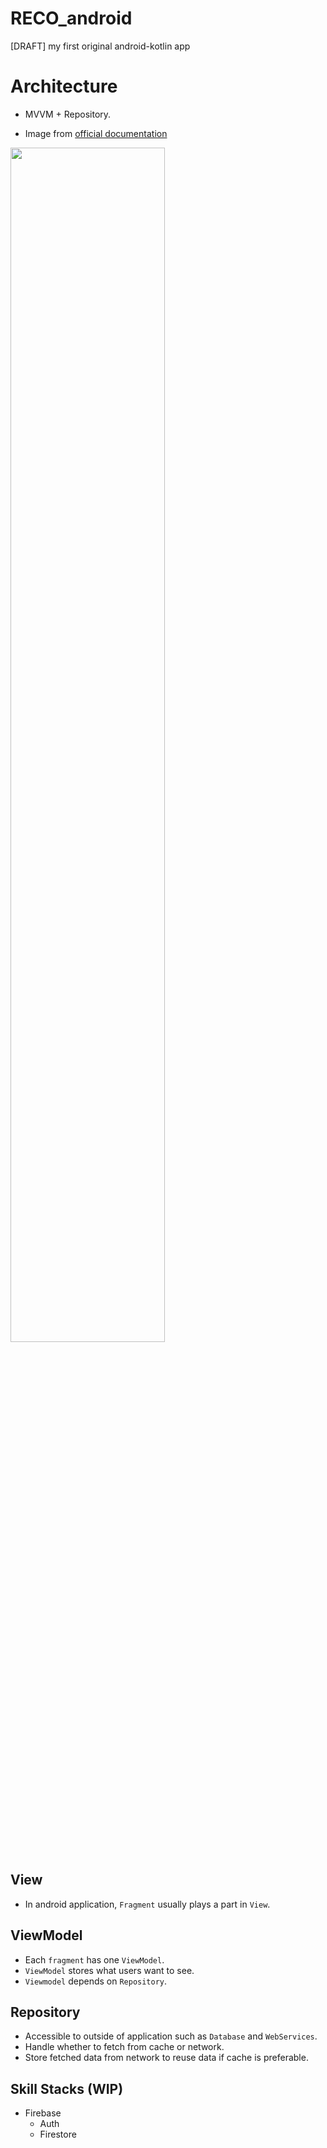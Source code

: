 # RECO_android
[DRAFT] my first original android-kotlin app

# Architecture
- MVVM + Repository.

- Image from [official documentation](https://developer.android.com/jetpack/guide?hl=ja)

<img src="https://developer.android.com/topic/libraries/architecture/images/final-architecture.png?hl=ja" width=70%>

## View
- In android application, `Fragment` usually plays a part in `View`.

## ViewModel
- Each `fragment` has one `ViewModel`.
- `ViewModel` stores what users want to see.
- `Viewmodel` depends on `Repository`.

## Repository
- Accessible to outside of application such as `Database` and `WebServices`.
- Handle whether to fetch from cache or network.
- Store fetched data from network to reuse data if cache is preferable.


## Skill Stacks (WIP)
- Firebase
    - Auth
    - Firestore